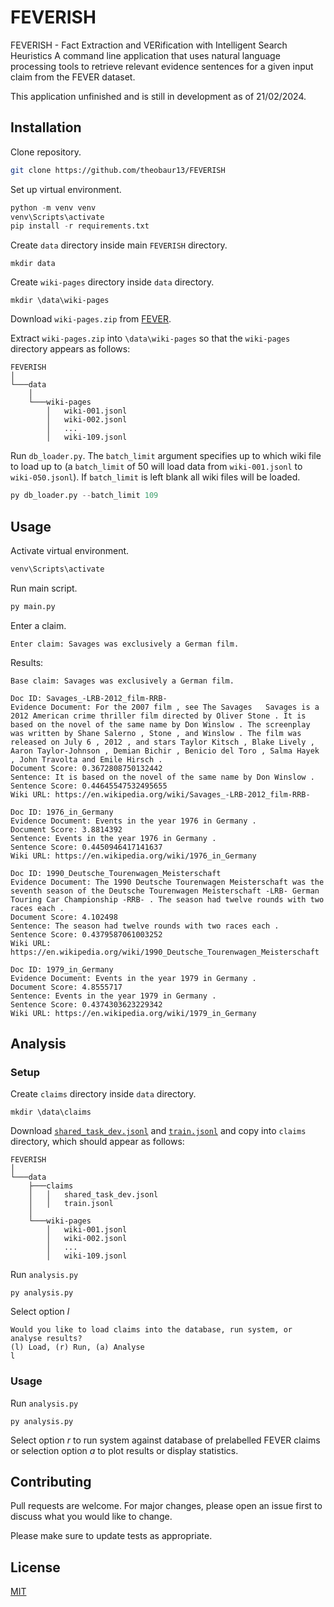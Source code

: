 # FEVERISH
FEVERISH - Fact Extraction and VERification with Intelligent Search Heuristics
A command line application that uses natural language processing tools to retrieve relevant evidence sentences for a given input claim from the FEVER dataset.

This application unfinished and is still in development as of 21/02/2024.

## Installation
Clone repository.

```bash
git clone https://github.com/theobaur13/FEVERISH
```
Set up virtual environment.

```python
python -m venv venv
venv\Scripts\activate
pip install -r requirements.txt
```
Create `data` directory inside main `FEVERISH` directory.
```
mkdir data
```
Create `wiki-pages` directory inside `data` directory.

```
mkdir \data\wiki-pages
```

Download `wiki-pages.zip` from [FEVER](https://fever.ai/download/fever/wiki-pages.zip).

Extract `wiki-pages.zip` into `\data\wiki-pages` so that the `wiki-pages` directory appears as follows:
```
FEVERISH  
│
└───data
    │
    └───wiki-pages
        │   wiki-001.jsonl
        │   wiki-002.jsonl
        │   ...
        │   wiki-109.jsonl
```
Run `db_loader.py`. The `batch_limit` argument specifies up to which wiki file to load up to (a `batch_limit` of 50 will load data from `wiki-001.jsonl` to `wiki-050.jsonl`). If `batch_limit` is left blank all wiki files will be loaded.

```python
py db_loader.py --batch_limit 109
```
## Usage
Activate virtual environment.

```python
venv\Scripts\activate
```
Run main script.

```python
py main.py
```
Enter a claim.

```
Enter claim: Savages was exclusively a German film.
```
Results:

```
Base claim: Savages was exclusively a German film.

Doc ID: Savages_-LRB-2012_film-RRB-
Evidence Document: For the 2007 film , see The Savages   Savages is a 2012 American crime thriller film directed by Oliver Stone . It is based on the novel of the same name by Don Winslow . The screenplay was written by Shane Salerno , Stone , and Winslow . The film was released on July 6 , 2012 , and stars Taylor Kitsch , Blake Lively , Aaron Taylor-Johnson , Demian Bichir , Benicio del Toro , Salma Hayek , John Travolta and Emile Hirsch .
Document Score: 0.3672808750132442
Sentence: It is based on the novel of the same name by Don Winslow .
Sentence Score: 0.44645547532495655
Wiki URL: https://en.wikipedia.org/wiki/Savages_-LRB-2012_film-RRB-

Doc ID: 1976_in_Germany
Evidence Document: Events in the year 1976 in Germany .
Document Score: 3.8814392
Sentence: Events in the year 1976 in Germany .
Sentence Score: 0.4450946417141637
Wiki URL: https://en.wikipedia.org/wiki/1976_in_Germany

Doc ID: 1990_Deutsche_Tourenwagen_Meisterschaft
Evidence Document: The 1990 Deutsche Tourenwagen Meisterschaft was the seventh season of the Deutsche Tourenwagen Meisterschaft -LRB- German Touring Car Championship -RRB- . The season had twelve rounds with two races each .
Document Score: 4.102498
Sentence: The season had twelve rounds with two races each .
Sentence Score: 0.4379587061003252
Wiki URL: https://en.wikipedia.org/wiki/1990_Deutsche_Tourenwagen_Meisterschaft

Doc ID: 1979_in_Germany
Evidence Document: Events in the year 1979 in Germany .
Document Score: 4.8555717
Sentence: Events in the year 1979 in Germany .
Sentence Score: 0.4374303623229342
Wiki URL: https://en.wikipedia.org/wiki/1979_in_Germany
```
## Analysis
### Setup
Create `claims` directory inside `data` directory.

```
mkdir \data\claims
```

Download [`shared_task_dev.jsonl`](https://fever.ai/download/fever/shared_task_dev.jsonl) and [`train.jsonl`](https://fever.ai/download/fever/train.jsonl) and copy into `claims` directory, which should appear as follows:

```
FEVERISH  
│
└───data
    ├───claims
    │   │   shared_task_dev.jsonl
    │   │   train.jsonl
    │
    └───wiki-pages
        │   wiki-001.jsonl
        │   wiki-002.jsonl
        │   ...
        │   wiki-109.jsonl
```

Run `analysis.py`
```
py analysis.py
```

Select option *l*
```
Would you like to load claims into the database, run system, or analyse results?
(l) Load, (r) Run, (a) Analyse
l
```

### Usage
Run `analysis.py`
```
py analysis.py
```
Select option *r* to run system against database of prelabelled FEVER claims or selection option *a* to plot results or display statistics.


## Contributing

Pull requests are welcome. For major changes, please open an issue first
to discuss what you would like to change.

Please make sure to update tests as appropriate.

## License

[MIT](https://choosealicense.com/licenses/mit/)
